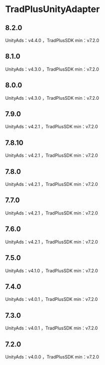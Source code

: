 # TradPlusUnityAdapter

## 8.2.0

UnityAds：v4.4.0 ，TradPlusSDK min：v7.2.0

## 8.1.0

UnityAds：v4.3.0 ，TradPlusSDK min：v7.2.0

## 8.0.0

UnityAds：v4.3.0 ，TradPlusSDK min：v7.2.0

## 7.9.0

UnityAds：v4.2.1 ，TradPlusSDK min：v7.2.0

## 7.8.10

UnityAds：v4.2.1 ，TradPlusSDK min：v7.2.0

## 7.8.0

UnityAds：v4.2.1 ，TradPlusSDK min：v7.2.0

## 7.7.0

UnityAds：v4.2.1 ，TradPlusSDK min：v7.2.0

## 7.6.0

UnityAds：v4.2.1 ，TradPlusSDK min：v7.2.0

## 7.5.0

UnityAds：v4.1.0 ，TradPlusSDK min：v7.2.0

## 7.4.0

UnityAds：v4.0.1 ，TradPlusSDK min：v7.2.0

## 7.3.0

UnityAds：v4.0.1 ，TradPlusSDK min：v7.2.0

## 7.2.0

UnityAds：v4.0.0 ，TradPlusSDK min：v7.2.0